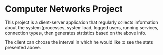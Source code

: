 # Computer Networks Project


This project is a client-server application that regularly collects information about the system (processes, system load, logged users, running services, connection types), 
then generates statistics based on the above info.

The client can choose the interval in which he would like to see the stats presented above.
